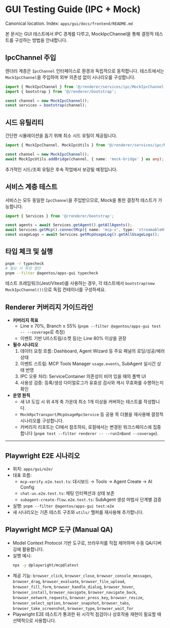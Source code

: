 # GUI Testing Guide (IPC + Mock)

Canonical location. Index: `apps/gui/docs/frontend/README.md`

본 문서는 GUI 테스트에서 IPC 경계를 다루고, MockIpcChannel을 통해 결정적 테스트를 구성하는 방법을 안내합니다.

## IpcChannel 주입

렌더러 계층은 `IpcChannel` 인터페이스로 환경과 독립적으로 동작합니다. 테스트에서는 `MockIpcChannel`을 주입하여 외부 의존성 없이 시나리오를 구성합니다.

```ts
import { MockIpcChannel } from '@/renderer/services/ipc/MockIpcChannel';
import { bootstrap } from '@/renderer/bootstrap';

const channel = new MockIpcChannel();
const services = bootstrap(channel);
```

## 시드 유틸리티

간단한 시뮬레이션을 돕기 위해 최소 시드 유틸이 제공됩니다.

```ts
import { MockIpcChannel, MockIpcUtils } from '@/renderer/services/ipc/MockIpcChannel';

const channel = new MockIpcChannel();
await MockIpcUtils.addBridge(channel, { name: 'mock-bridge' } as any);
```

추가적인 시드/조회 유틸은 후속 작업에서 보강될 예정입니다.

## 서비스 계층 테스트

서비스는 모두 동일한 `IpcChannel`을 주입받으므로, Mock을 통한 결정적 테스트가 가능합니다.

```ts
import { Services } from '@/renderer/bootstrap';

const agents = await Services.getAgent().getAllAgents();
await Services.getMcp().connectMcp({ name: 'mcp-x', type: 'streamableHttp' } as any);
const usageLogs = await Services.getMcpUsageLog().getAllUsageLogs();
```

## 타입 체크 및 실행

```bash
pnpm -r typecheck
# 필요 시 특정 앱만
pnpm --filter @agentos/apps-gui typecheck
```

테스트 프레임워크(Jest/Vitest)를 사용하는 경우, 각 테스트에서 `bootstrap(new MockIpcChannel())`으로 독립 컨테이너를 구성하세요.

## Renderer 커버리지 가이드라인

- **커버리지 목표**
  - Line ≥ 70%, Branch ≥ 55% (`pnpm --filter @agentos/apps-gui test -- --coverage`로 측정)
  - 이벤트 기반 UI(스트림/소켓 등)는 Line 80% 이상을 권장
- **필수 시나리오**
  1. 데이터 요청 흐름: Dashboard, Agent Wizard 등 주요 패널의 로딩/성공/에러 상태
  2. 이벤트 스트림: MCP Tools Manager `usage.events`, SubAgent 실시간 상태 반영
  3. IPC 오류 처리: ServiceContainer 의존성이 비어 있을 때의 폴백 UI
  4. 사용성 검증: 등록/생성 다이얼로그가 유효성 검사와 캐시 무효화를 수행하는지 확인
- **운영 원칙**
  - 새 UI 도입 시 위 4개 축 가운데 최소 1개 이상을 커버하는 테스트를 작성합니다.
  - `MockRpcTransport`/`McpUsageRpcService` 등 공용 목 더블을 재사용해 결정적 시나리오를 구성합니다.
  - 커버리지 리포트는 CI에서 참조하되, 로컬에서는 변경된 워크스페이스에 집중합니다 (`pnpm test --filter renderer -- --runInBand --coverage`).

---

## Playwright E2E 시나리오

- 위치: `apps/gui/e2e/`
- 대표 흐름:
  - `mcp-verify.e2e.test.ts`: 대시보드 → Tools → Agent Create → AI Config
  - `chat-ux.e2e.test.ts`: 채팅 인터랙션과 상태 보존
  - `subagent-create-flow.e2e.test.ts`: SubAgent 생성 마법사 단계별 검증
- 실행: `pnpm --filter @agentos/apps-gui test:e2e`
- 새 시나리오는 기존 테스트 구조와 `utils/` 헬퍼를 재사용해 추가합니다.

## Playwright MCP 도구 (Manual QA)

- Model Context Protocol 기반 도구로, 브라우저를 직접 제어하며 수동 QA/디버깅에 활용합니다.
- 실행 예시:
  ```bash
  npx -y @playwright/mcp@latest
  ```
- 제공 기능: `browser_click`, `browser_close`, `browser_console_messages`, `browser_drag`, `browser_evaluate`,
  `browser_file_upload`, `browser_fill_form`, `browser_handle_dialog`, `browser_hover`, `browser_install`,
  `browser_navigate`, `browser_navigate_back`, `browser_network_requests`, `browser_press_key`,
  `browser_resize`, `browser_select_option`, `browser_snapshot`, `browser_tabs`, `browser_take_screenshot`,
  `browser_type`, `browser_wait_for`
- Playwright E2E 테스트가 통과한 뒤 시각적 점검이나 상호작용 재현이 필요할 때 선택적으로 사용합니다.
